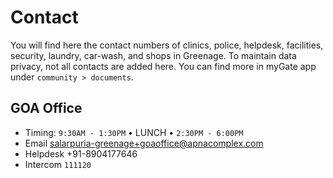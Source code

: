 # Contact

You will find here the contact numbers of clinics, police, helpdesk, facilities, security, laundry, car-wash, and shops in Greenage. To maintain data privacy, not all contacts are added here. You can find more in myGate app under `community > documents`.

## GOA Office

- Timing: `9:30AM - 1:30PM` • LUNCH • `2:30PM - 6:00PM`
- Email salarpuria-greenage+goaoffice@apnacomplex.com
- Helpdesk <tel>+91-8904177646</tel>
- Intercom `111120`